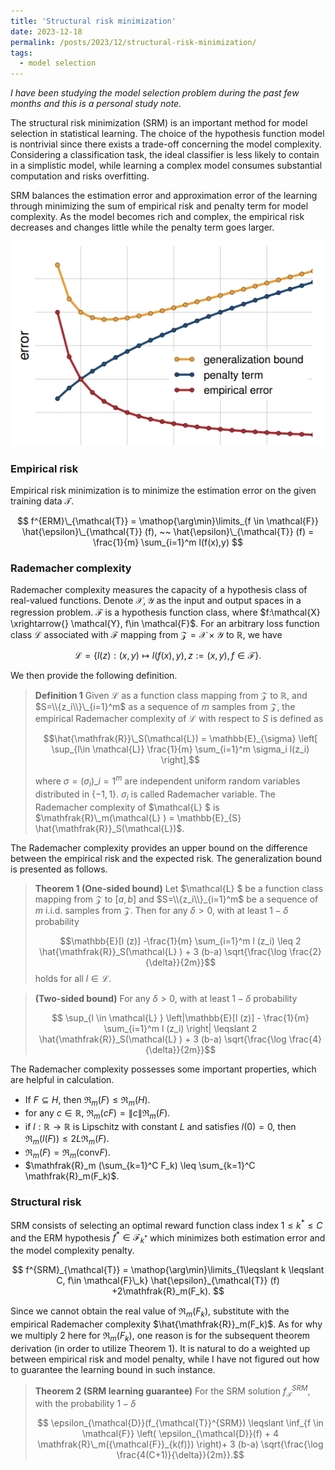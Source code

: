 ```yaml
---
title: 'Structural risk minimization'
date: 2023-12-18
permalink: /posts/2023/12/structural-risk-minimization/
tags:
  - model selection
---
```


*I have been studying the model selection problem during the past few months and this is a personal study note.* 

The structural risk minimization (SRM) is an important method for model selection in statistical learning. The choice of the hypothesis function model is nontrivial since there exists a trade-off concerning the model complexity. Considering a classification task, the ideal classifier is less likely to contain in a simplistic model, while learning a complex model consumes substantial computation and risks overfitting. 

SRM balances the estimation error and approximation error of the learning through minimizing the sum of empirical risk and penalty term for model complexity. As the model becomes rich and complex, the empirical risk decreases and changes little while the penalty term goes larger.

![srm-err](/images/srm-1.png "pic 1")

### Empirical risk
Empirical risk minimization is to minimize the estimation error on the given training data $\mathcal{T}$.

$$
f^{ERM}\_{\mathcal{T}} = \mathop{\arg\min}\limits_{f \in \mathcal{F}} \hat{\epsilon}\_{\mathcal{T}} (f), ~~ \hat{\epsilon}\_{\mathcal{T}} (f) =  \frac{1}{m} \sum_{i=1}^m l(f(x),y)
$$

### Rademacher complexity
Rademacher complexity  measures the capacity of a hypothesis class of real-valued functions. Denote $\mathcal{X}, \mathcal{Y}$ as the input and output spaces in a regression problem. $\mathcal{F}$ is a hypothesis function class, where $f:\mathcal{X} \xrightarrow{} \mathcal{Y}, f\in \mathcal{F}$. For an arbitrary loss function class $\mathcal{L}$ associated with $\mathcal{F}$ mapping from $\mathcal{Z} = \mathcal{X} \times \mathcal{Y}$ to $\mathbb{R}$, we have

$$
\mathcal{L}=\{l(z): (x,y) \mapsto l(f(x),y), z:=(x,y), f\in \mathcal{F}\}.
$$

We then provide the following definition.

>**Definition 1** Given $\mathcal{L}$ as a function class mapping from $\mathcal{Z}$ to $\mathbb{R}$, and $S=\\{z_i\\}\_{i=1}^m$ as a sequence of $m$ samples from $\mathcal{Z}$, the empirical Rademacher complexity of $\mathcal{L}$ with respect to $S$ is defined as
>
>$$\hat{\mathfrak{R}}\_S(\mathcal{L}) = \mathbb{E}_{\sigma} \left[ \sup_{l\in \mathcal{L}} \frac{1}{m} \sum_{i=1}^m \sigma_i l(z_i) \right],$$
>
>where $\sigma = (\sigma_i)\_{i=1}^m$ are independent uniform random variables distributed in $\{-1,1\}$. $\sigma_i$ is called Rademacher variable. The Rademacher complexity of $\mathcal{L} $ is
$\mathfrak{R}\_m(\mathcal{L} ) = \mathbb{E}_{S} \hat{\mathfrak{R}}_S(\mathcal{L})$.


The Rademacher complexity provides an upper bound on the difference between the empirical risk and the expected risk. The generalization bound is presented as follows.

> **Theorem 1 (One-sided bound)** Let $\mathcal{L} $ be a function class mapping from $\mathcal{Z}$ to $[a,b]$ and $S=\\{z_i\\}_{i=1}^m$ be a sequence of $m$ i.i.d. samples from $\mathcal{Z}$. Then for any $\delta>0$, with at least $1-\delta$ probability
> 
>$$\mathbb{E}[l (z)] -\frac{1}{m} \sum_{i=1}^m l (z_i) \leq  2 \hat{\mathfrak{R}}_S(\mathcal{L} ) + 3 (b-a) \sqrt{\frac{\log \frac{2}{\delta}}{2m}}$$
>holds for all $l \in \mathcal{L}$.

> **(Two-sided bound)** For any $\delta>0$, with at least $1-\delta$ probability
> 
> $$ \sup_{l \in \mathcal{L} } \left|\mathbb{E}[l (z)] - \frac{1}{m} \sum_{i=1}^m l (z_i) \right| \leqslant 2 \hat{\mathfrak{R}}_S(\mathcal{L} ) + 3 (b-a) \sqrt{\frac{\log \frac{4}{\delta}}{2m}}$$

The Rademacher complexity possesses some important properties, which are helpful in calculation.  
* If $F \subseteq H$, then $\mathfrak{R}_m(F) \leq \mathfrak{R}_m(H)$.
* for any $c\in \mathbb{R}$, $\mathfrak{R}_m(cF)=\|c\|\mathfrak{R}_m(F)$.
* if $l:\mathbb{R} \rightarrow \mathbb{R}$ is Lipschitz with constant $L$ and satisfies $l(0)=0$, then $\mathfrak{R}_m(l(F)) \leq 2L\mathfrak{R}_m(F)$.
* $\mathfrak{R}_m(F) = \mathfrak{R}_m(\mathrm{conv}F)$.
* $\mathfrak{R}_m (\sum_{k=1}^C F_k) \leq \sum_{k=1}^C \mathfrak{R}_m(F_k)$.

### Structural risk
SRM consists of selecting an optimal reward function class index $1 \leq k^* \leq C$ and the ERM hypothesis $f^* \in \mathcal{F}_{k^*}$ which minimizes both estimation error and the model complexity penalty.

$$
f^{SRM}_{\mathcal{T}} = \mathop{\arg\min}\limits_{1\leqslant k \leqslant C, f\in \mathcal{F}\_k} \hat{\epsilon}_{\mathcal{T}} (f) +2\mathfrak{R}_m(F_k). 
$$

Since we cannot obtain the real value of $\mathfrak{R}_m(F_k)$, substitute with the empirical Rademacher complexity $\hat{\mathfrak{R}}_m(F_k)$. As for why we multiply $2$ here for $\mathfrak{R}_m(F_k)$, one reason is for the subsequent theorem derivation (in order to utilize Theorem 1). It is natural to do a weighted up between empirical risk and model penalty, while I have not figured out how to guarantee the learning bound in such instance.
> **Theorem 2 (SRM learning guarantee)** For the SRM solution $f^{SRM}_{\mathcal{T}}$, with the probability $1-\delta$
> 
> $$ \epsilon_{\mathcal{D}}(f_{\mathcal{T}}^{SRM}) \leqslant \inf_{f \in \mathcal{F}} \left( \epsilon_{\mathcal{D}}(f) + 4 \mathfrak{R}\_m({\mathcal{F}}_{k(f)}) \right)+ 3 (b-a) \sqrt{\frac{\log \frac{4(C+1)}{\delta}}{2m}}.$$
